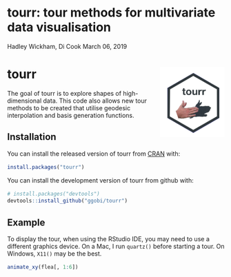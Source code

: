 tourr: tour methods for multivariate data visualisation
================
Hadley Wickham, Di Cook
March 06, 2019

<!-- README.md is generated from README.Rmd. Please edit that file -->

# tourr <img src="man/figures/logo.png" align="right" width="150" />

The goal of tourr is to explore shapes of high-dimensional data. This
code also allows new tour methods to be created that utilise geodesic
interpolation and basis generation functions.

## Installation

You can install the released version of tourr from
[CRAN](https://CRAN.R-project.org) with:

``` r
install.packages("tourr")
```

You can install the development version of tourr from github with:

``` r
# install.packages("devtools")
devtools::install_github("ggobi/tourr")
```

## Example

To display the tour, when using the RStudio IDE, you may need to use a
different graphics device. On a Mac, I run `quartz()` before starting a
tour. On Windows, `X11()` may be the best.

``` r
animate_xy(flea[, 1:6])
```
